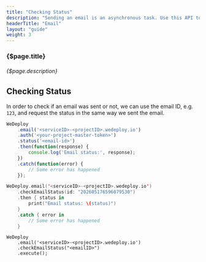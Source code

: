 ```yaml
---
title: "Checking Status"
description: "Sending an email is an asynchronous task. Use this API to know if an email was sent or not."
headerTitle: "Email"
layout: "guide"
weight: 3
---
```


### {$page.title}

###### {$page.description}

<article id="1">

## Checking Status

In order to check if an email was sent or not, we can use the email ID, e.g. `123`, and request the status in the same way we sent the email.

```javascript
WeDeploy
	.email('<serviceID>-<projectID>.wedeploy.io')
	.auth('<your-project-master-token>')
	.status('<email-id>')
	.then(function(response) {
		console.log('Email status:', response);
	})
	.catch(function(error) {
		// Some error has happened
	});
```
```swift
WeDeploy.email('<serviceID>-<projectID>.wedeploy.io')
	.checkEmailStatus(id: "202605176596079530")
	.then { status in
		print("Email status: \(status)")
	}
	.catch { error in
		// Some error has happened
	}
```
```text/x-java
WeDeploy
	.email('<serviceID>-<projectID>.wedeploy.io')
	.checkEmailStatus("<emailID>")
	.execute();
```

</article>
